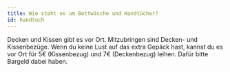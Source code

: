 ```yaml
---
title: Wie steht es um Bettwäsche und Handtücher?
id: handtuch
---
```

Decken und Kissen gibt es vor Ort. Mitzubringen sind Decken- und Kissenbezüge. Wenn du keine Lust auf das extra Gepäck hast, kannst du es vor Ort für 5€ (Kissenbezug) und 7€ (Deckenbezug) leihen.
Dafür bitte Bargeld dabei haben.